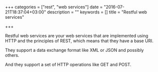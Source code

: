 +++
categories = ["rest", "web services"]
date = "2016-07-21T18:37:04+03:00"
description = ""
keywords = []
title = "Restful web services"

+++

Restful web services are your web services that are implemented using HTTP and the principles of REST, which means that they have a base URI.

They support a data exchange format like XML or JSON and possibly others.

And they support a set of HTTP operations like GET and POST.

